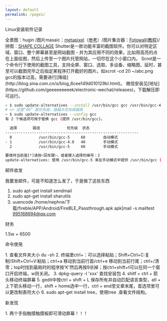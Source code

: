 ```yaml
---
layout: default
permalink: /page1/
---
```


<p>Linux安装软件记录</p>
全景图：hugin /图片masaic：<a href="http://www.misterhowto.com/index.php?category=Computers&subcategory=Graphics&article=make_mosaic_with_metapixel">metapixel</a>（<a href="http://www.linuxdiyf.com/bbs/thread-193632-1-1.html">参考</a>）/图片集合器：<a href="http://www.enricoros.com/opensource/fotowall/">Fotowall</a>(<a href="http://www.enricoros.com/oldblog/tag/fotowall/">教程</a>)/拼图：<a href="http://www.shapecollage.com/">SHAPE COLLAGE</a>     
Shutter是一款功能丰富的截图软件。你可以对特定区域、窗口、整个屏幕甚至是网站截图 - 并为其应用不同的效果，比如用高亮的点在上面绘图，然后上传至一个图片托管网站，一切尽在这个小窗口内。     
Scrot是一个命令行下使用的截图工具，支持全屏、窗口、选取、多设备、缩略图、延时，甚至可以截图完毕之后指定某程序打开截好的图片。如scrot -cd 20  ~/abc.png   
gcc的版本过高，需要进行[降级](http://blog.sina.com.cn/s/blog_6cee149d010129bl.html)。   
微信安装见[地址](https://github.com/geeeeeeeeek/electronic-wechat/releases)，下载解压即可运行。

```sh
~ $ sudo update-alternatives --install /usr/bin/gcc gcc /usr/bin/gcc-4.8 40
# => 这里“40” 是优先级，值越大优先级越高
~ $ sudo update-alternatives --config gcc
有 2 个候选项可用于替换 gcc (提供 /usr/bin/gcc)。

  选择       路径            优先级  状态
------------------------------------------------------------
  0            /usr/bin/gcc-5     60        自动模式
- 1            /usr/bin/gcc-4.8   40        手动模式
  2            /usr/bin/gcc-5     60        手动模式

要维持当前值[*]请按<回车键>，或者键入选择的编号：2
update-alternatives: 使用 /usr/bin/gcc-5 来在手动模式中提供 /usr/bin/gcc (gcc)
```

<p>邮件收发</p>
我要发邮件，可是不知道怎么发了，于是做了这些东西

1. sudo apt-get install sendmail     
2. sudo apt-get install sharutils     
3. uuencode /home/nephne/下载/fireble/APP/Android/FireBLE_Passthrough.apk apk|mail -s mailtest 995168694@qq.com

<p>财务</p>
1.5w + 6500

<p>命令使用</p>
1. 查看文件夹大小 du -sh
2. 终端里ctrl+：可以选择粘贴；Shift+Ctrl+C:复制/Shift+Ctrl+V:粘贴；ctrl+a	移动到当前行首/ctrl+e	移动到当前行尾；ctrl+/清零；top时找到最耗时的程序按'K'然后再按9杀掉；按ctrl+shift+t可以在同一个窗口开启终端，w则关闭。
3. dpkg-query -l 'xxx' 查找安装包
4. shitf + ctrl + 箭头移动终端屏幕
5. gedit中按ctrl + shift + L 保存所有并自动匹配语言类型，atl + 上下箭头移动一行，shift + home选中一行，ctrl + end至文章末尾，首选项里可以更改制表符大小
6. sudo apt-get install tree，使用tree .查看文件结构。

<p>新发现</p>
1. 两个手指触摸触摸板即可滑动屏幕！！！

